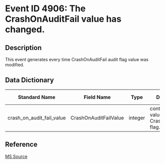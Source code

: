 # Event ID 4906: The CrashOnAuditFail value has changed.

## Description

This event generates every time CrashOnAuditFail audit flag value was modified.

## Data Dictionary

|Standard Name|Field Name|Type|Description|Sample Value|
|---|---|---|---|---|
|crash_on_audit_fail_value|CrashOnAuditFailValue|integer|contains new value of CrashOnAuditFail flag.|1|

## Reference

[MS Source](https://github.com/MicrosoftDocs/windows-itpro-docs/blob/public/windows/security/threat-protection/auditing/event-4906.md)